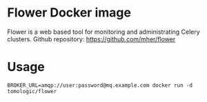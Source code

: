 # Flower Docker image
Flower is a web based tool for monitoring and administrating Celery clusters. Github repository: https://github.com/mher/flower

# Usage

    BROKER_URL=amqp://user:password@mq.example.com docker run -d tomologic/flower
